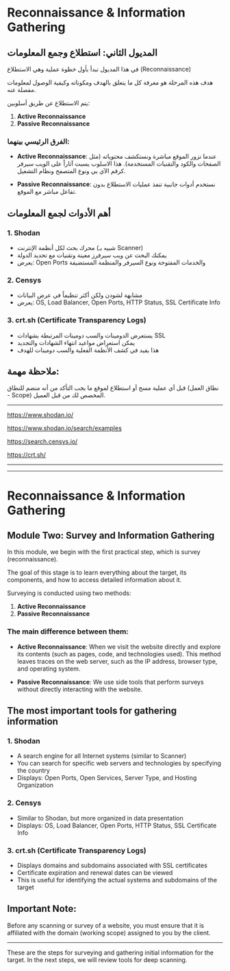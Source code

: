 # Reconnaissance & Information Gathering

## المديول الثاني: استطلاع وجمع المعلومات

في هذا المديول نبدأ بأول خطوة عملية وهي الاستطلاع (Reconnaissance)

هدف هذه المرحلة هو معرفة كل ما يتعلق بالهدف ومكوناته وكيفية الوصول لمعلومات مفصلة عنه.

يتم الاستطلاع عن طريق أسلوبين:

1. **Active Reconnaissance**
2. **Passive Reconnaissance**

### الفرق الرئيسي بينهما:

* **Active Reconnaissance**: عندما نزور الموقع مباشرة ونستكشف محتوياته (مثل الصفحات والكود والتقنيات المستخدمة). هذا الاسلوب يسبت آثاراً على الويب سيرفر كرقم الآي بي ونوع المتصفح ونظام التشغيل.

* **Passive Reconnaissance**: نستخدم أدوات جانبية تنفذ عمليات الاستطلاع بدون تفاعل مباشر مع الموقع.

## أهم الأدوات لجمع المعلومات

### 1. **Shodan**

* محرك بحث لكل أنظمة الإنترنت (شبيه بـ Scanner)
* يمكنك البحث عن ويب سيرفرز معينة وتقنيات مع تحديد الدولة
* يعرض: Open Ports والخدمات المفتوحة ونوع السيرفر والمنظمة المستضيفة

### 2. **Censys**

* مشابهة لشودن ولكن أكثر تنظيماً في عرض البيانات
* يعرض: OS, Load Balancer, Open Ports, HTTP Status, SSL Certificate Info

### 3. **crt.sh (Certificate Transparency Logs)**

* يستعرض الدومينات والسب دومينات المرتبطة بشهادات SSL
* يمكن استعراض مواعيد انتهاء الشهادات والتجديد
* هذا يفيد في كشف الأنظمة الفعلية والسب دومينات للهدف

## ملاحظة مهمة:

قبل أي عملية مسح أو استطلاع لموقع ما يجب التأكد من أنه منضم للنطاق (نطاق العمل - Scope) المخصص لك من قبل العميل.

---

https://www.shodan.io/ 

https://www.shodan.io/search/examples 

https://search.censys.io/ 

https://crt.sh/

---

---

# Reconnaissance & Information Gathering

## Module Two: Survey and Information Gathering

In this module, we begin with the first practical step, which is survey (reconnaissance).

The goal of this stage is to learn everything about the target, its components, and how to access detailed information about it.

Surveying is conducted using two methods:

1. **Active Reconnaissance**
2. **Passive Reconnaissance**

### The main difference between them:

* **Active Reconnaissance**: When we visit the website directly and explore its contents (such as pages, code, and technologies used). This method leaves traces on the web server, such as the IP address, browser type, and operating system.

* **Passive Reconnaissance**: We use side tools that perform surveys without directly interacting with the website.

## The most important tools for gathering information

### 1. **Shodan**

* A search engine for all Internet systems (similar to Scanner)
* You can search for specific web servers and technologies by specifying the country
* Displays: Open Ports, Open Services, Server Type, and Hosting Organization

### 2. **Censys**

* Similar to Shodan, but more organized in data presentation
* Displays: OS, Load Balancer, Open Ports, HTTP Status, SSL Certificate Info

### 3. **crt.sh (Certificate Transparency Logs)**

* Displays domains and subdomains associated with SSL certificates
* Certificate expiration and renewal dates can be viewed
* This is useful for identifying the actual systems and subdomains of the target

## Important Note:

Before any scanning or survey of a website, you must ensure that it is affiliated with the domain (working scope) assigned to you by the client.

---

These are the steps for surveying and gathering initial information for the target. In the next steps, we will review tools for deep scanning.